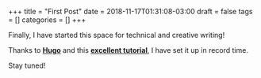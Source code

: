 +++
title = "First Post"
date = 2018-11-17T01:31:08-03:00
draft = false
tags = []
categories = []
+++

Finally, I have started this space for technical and creative writing!

Thanks to [**Hugo**](https://gohugo.io/) and this [**excellent tutorial**](https://opensource.com/article/18/3/start-blog-30-minutes-hugo), I have set it up in record time.

Stay tuned!
